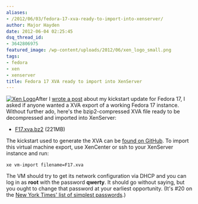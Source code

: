 ```yaml
---
aliases:
- /2012/06/03/fedora-17-xva-ready-to-import-into-xenserver/
author: Major Hayden
date: 2012-06-04 02:25:45
dsq_thread_id:
- 3642806975
featured_image: /wp-content/uploads/2012/06/xen_logo_small.png
tags:
- fedora
- xen
- xenserver
title: Fedora 17 XVA ready to import into XenServer
---
```


[<img src="/wp-content/uploads/2012/06/xen_logo_small-300x133.png" alt="Xen Logo" title="Xen Logo" width="300" height="133" class="alignright size-medium wp-image-3397" srcset="/wp-content/uploads/2012/06/xen_logo_small-300x133.png 300w, /wp-content/uploads/2012/06/xen_logo_small.png 800w" sizes="(max-width: 300px) 100vw, 300px" />][1]After I [wrote a post][2] about my kickstart update for Fedora 17, I asked if anyone wanted a XVA export of a working Fedora 17 instance. Without further ado, here's the bzip2-compressed XVA file ready to be decompressed and imported into XenServer:

  * [F17.xva.bz2][3] (221MB)

The kickstart used to generate the XVA can be [found on GitHub][4]. To import this virtual machine export, use XenCenter or ssh to your XenServer instance and run:

```
xe vm-import filename=F17.xva
```


The VM should try to get its network configuration via DHCP and you can log in as **root** with the password **qwerty**. It should go without saying, but you ought to change that password at your earliest opportunity. (It's #20 on the [New York Times' list of simplest passwords][5].)

 [1]: /wp-content/uploads/2012/06/xen_logo_small.png
 [2]: /2012/05/30/fedora-17-released-xenserver-kickstarts-updated/
 [3]: http://c3364925.r25.cf0.rackcdn.com/F17.xva.bz2
 [4]: https://github.com/rackerhacker/kickstarts/blob/master/fedora17-minimal-xenserver6.ks
 [5]: http://www.nytimes.com/2010/01/21/technology/21password.html